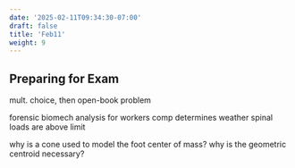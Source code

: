 ```yaml
---
date: '2025-02-11T09:34:30-07:00'
draft: false
title: 'Feb11'
weight: 9
---
```


## Preparing for Exam

mult. choice, then open-book problem

forensic biomech analysis for workers comp determines weather spinal loads are above limit

why is a cone used to model the foot center of mass? why is the geometric centroid necessary?


